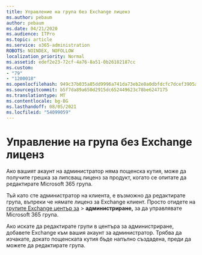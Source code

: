 ```yaml
---
title: Управление на група без Exchange лиценз
ms.author: pebaum
author: pebaum
ms.date: 04/21/2020
ms.audience: ITPro
ms.topic: article
ms.service: o365-administration
ROBOTS: NOINDEX, NOFOLLOW
localization_priority: Normal
ms.assetid: edef2e23-72cf-4a76-8a51-0b26182187cc
ms.custom:
- "79"
- "1200018"
ms.openlocfilehash: 949c37b035a85dd9996a741da73eb2e8a0dbfdcfc7dcef3905aa78e5759404e9
ms.sourcegitcommit: b5f7da89a650d2915dc652449623c78be6247175
ms.translationtype: MT
ms.contentlocale: bg-BG
ms.lasthandoff: 08/05/2021
ms.locfileid: "54099059"
---
```

# <a name="manage-a-group-without-an-exchange-license"></a>Управление на група без Exchange лиценз

Ако вашият акаунт на администратор няма пощенска кутия, може да получите грешка за липсващ лиценз за продукт, когато се опитате да редактирате Microsoft 365 група.
  
Тъй като сте администратор на клиента, е възможно да редактирате група, въпреки че нямате лиценз за Exchange клиент. Просто отидете на [групите Exchange център за](https://outlook.office365.com/ecp.aspx) \> **администриране,** за да управлявате Microsoft 365 група.
  
Ако искате да редактирате групи в центъра за администриране, добавете Exchange към вашия акаунт за администратор. Трябва да изчакате, докато пощенската кутия бъде напълно създадена, преди да можете да редактирате група.
  